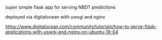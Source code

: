 super simple flask app for serving NBDT predictions

deployed via digitalocean with uwsgi and nginx

https://www.digitalocean.com/community/tutorials/how-to-serve-flask-applications-with-uswgi-and-nginx-on-ubuntu-18-04

